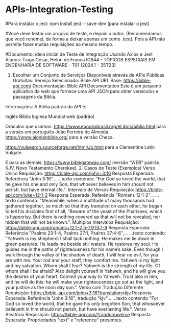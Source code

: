 # APIs-Integration-Testing

#Para instalar o jest:
npm install jest --save-dev (para instalar o jest)

#Você deve testar um arquivo de teste, e depois o outro. (Recomendamos que você renomei, de forma a deixar apenas um como .test). Pois a API não permite fazer muitas requisições ao mesmo tempo.

#Documento: ideia inicial de Teste de Integração Usando Axios e Jest
Alunos: Tiago César, Helon de Franca
IC844 - TÓPICOS ESPECIAIS EM ENGENHARIA DE SOFTWARE - T01 (2024.1 - 35T23)

1. Escolher um Conjunto de Serviços Disponíveis através de APIs Públicas Gratuitas:
Serviço Selecionado: Bible API
URL Base: https://bible-api.com/
Documentação: Bible API Documentation
Este é um pequeno aplicativo da web que fornece uma API JSON para obter versículos e passagens da Bíblia.

Informações:
A Bíblia padrão da API é:

Inglês
Bíblia Inglesa Mundial
web (padrão)


Oráculos que usamos:
 https://www.ebooksbrasil.org/eLibris/biblia.html para a versão em português João Ferreira de Almeida.
https://www.aionianbible.org/ para a versão Checa.

https://vulsearch.sourceforge.net/html/Jo.html para a Clementine Latin Vulgate.

E para as demais:
https://www.biblegateway.com/ (versão “WEB” padrão,  KJV, Novo Testamento Cherokee).
2. Casos de Teste (Exemplos)
Verso Único
Requisição: https://bible-api.com/john+3:16
Resposta Esperada: Referência "John 3:16"...
…texto contendo: “For God so loved the world, that he gave his one and only Son, that whoever believes in him should not perish, but have eternal life.".
Intervalo de Versos
Requisição: https://bible-api.com/luke+12:1-2
Resposta Esperada: Referência "Romans 12:1-2"...
…texto contendo: "Meanwhile, when a multitude of many thousands had gathered together, so much so that they trampled on each other, he began to tell his disciples first of all, “Beware of the yeast of the Pharisees, which is hypocrisy. But there is nothing covered up that will not be revealed, nor hidden that will not be known.”.
Múltiplos Intervalos
Requisição: https://bible-api.com/romans+12:1-2,5-7,9,13:1-9
Resposta Esperada: Referência "Psalms 23:1-4, Psalms 27:1, Psalms 37:4-6",...
…texto contendo: "Yahweh is my shepherd: I shall lack nothing. He makes me lie down in green pastures. He leads me beside still waters. He restores my soul. He guides me in the paths of righteousness for his name’s sake. Even though I walk through the valley of the shadow of death, I will fear no evil, for you are with me. Your rod and your staff, they comfort me. Yahweh is my light and my salvation. Whom shall I fear? Yahweh is the strength of my life. Of whom shall I be afraid? Also delight yourself in Yahweh, and he will give you the desires of your heart. Commit your way to Yahweh. Trust also in him, and he will do this: he will make your righteousness go out as the light, and your justice as the noon day sun.".
Verso com Tradução Diferente
Requisição: https://bible-api.com/john+3:16?translation=kjv
Resposta Esperada: Referência "John 3:16", tradução "kjv"...
…texto contendo "For God so loved the world, that he gave his only begotten Son, that whosoever believeth in him should not perish, but have everlasting life.".
Verso Aleatório
Requisição: https://bible-api.com/?random=verse
Resposta Esperada: Propriedades "text" e "reference" presentes.

